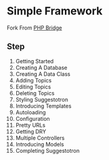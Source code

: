 # Simple Framework

Fork From [PHP Bridge](http://phpbridge.org/intro-to-php/)

## Step

1. Getting Started
1. Creating A Database
1. Creating A Data Class
1. Adding Topics
1. Editing Topics
1. Deleting Topics
1. Styling Suggestotron
1. Introducing Templates
1. Autoloading
1. Configuration
1. Pretty URLs
1. Getting DRY
1. Multiple Controllers
1. Introducing Models
1. Completing Suggestotron